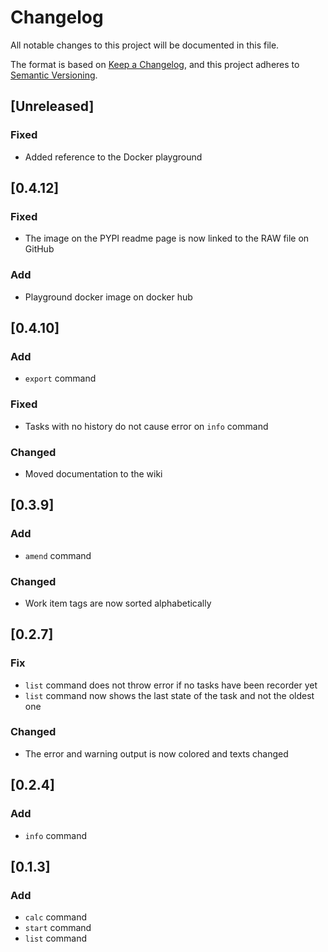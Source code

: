 # Changelog
All notable changes to this project will be documented in this file.

The format is based on [Keep a Changelog](https://keepachangelog.com/en/1.0.0/),
and this project adheres to [Semantic Versioning](https://semver.org/spec/v2.0.0.html).

## [Unreleased]
### Fixed
- Added reference to the Docker playground

## [0.4.12]
### Fixed
- The image on the PYPI readme page is now linked to the RAW file on GitHub

### Add
- Playground docker image on docker hub

## [0.4.10]
### Add
- ```export``` command

### Fixed
- Tasks with no history do not cause error on ```info``` command

### Changed
- Moved documentation to the wiki

## [0.3.9]
### Add
- ```amend``` command

### Changed
- Work item tags are now sorted alphabetically

## [0.2.7]
### Fix
- ```list``` command does not throw error if no tasks have been recorder yet
- ```list``` command now shows the last state of the task and not the oldest one

### Changed
- The error and warning output is now colored and texts changed

## [0.2.4]
### Add
- ```info``` command

## [0.1.3]
### Add
- ```calc``` command
- ```start``` command
- ```list``` command
